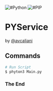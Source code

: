 ![#Python](https://img.shields.io/badge/Python-v3.6.4-yellow.svg) ![#PIP](https://img.shields.io/badge/pip3-v9.0.1-blue.svg)

# PYService

by [@avcaliani](https://github.com/avcaliani)

## Commands

```sh
# Run Script
$ phyton3 Main.py
```

### The End